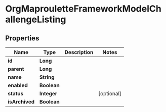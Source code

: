 # OrgMaprouletteFrameworkModelChallengeListing

## Properties
Name | Type | Description | Notes
------------ | ------------- | ------------- | -------------
**id** | **Long** |  | 
**parent** | **Long** |  | 
**name** | **String** |  | 
**enabled** | **Boolean** |  | 
**status** | **Integer** |  |  [optional]
**isArchived** | **Boolean** |  | 
